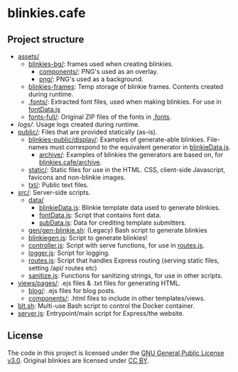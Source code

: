 # blinkies.cafe

## Project structure

- [assets/](assets/)
    - [blinkies-bg/](assets/blinkies-bg/): frames used when creating blinkies.
        - [components/](assets/blinkies-bg/components/): PNG's used as an overlay.
        - [png/](assets/blinkies-bg/png/): PNG's used as a background.
    - [blinkies-frames](assets/blinkies-frames/): Temp storage of blinkie frames. Contents created during runtime.
    - [.fonts/](.fonts/): Extracted font files, used when making blinkies. For use in [fontData.js](src/server/fontData.js)
    - [fonts-full/](fonts-full/): Original ZIP files of the fonts in [.fonts](.fonts/).
- *logs/*: Usage logs created during runtime.
- [public/](public/): Files that are provided statically (as-is).
    - [blinkies-public/display/](public/blinkies-public/display/): Examples of generate-able blinkies. File-names must correspond to the equivalent generator in [blinkieData.js](src/server/blinkieData.js).
        - [archive/](public/blinkies-public/display/archive/): Examples of blinkies the generators are based on, for [blinkies.cafe/archive](https://blinkies.cafe/archive).
    - [static/](public/static/): Static files for use in the HTML. CSS, client-side Javascript, favicons and non-blinkie images.
    - [txt/](public/txt/): Public text files.
- [src/](src/): Server-side scripts.
    - [data/](data/)
        - [blinkieData.js](src/data/blinkieData.js): Blinkie template data used to generate blinkies.
        - [fontData.js](src/data/fontData.js): Script that contains font data.
        - [subData.js](src/data/subData.js): Data for crediting template submitters.
    - [gen/gen-blinkie.sh](src/gen/gen-blinkie.sh): (Legacy) Bash script to generate blinkies
    - [blinkiegen.js](src/blinkiegen.js): Script to generate blinkies!
    - [controller.js](src/controller.js): Script with serve functions, for use in [routes.js](src/routes.js).
    - [logger.js](src/logger.js): Script for logging.
    - [routes.js](src/routes.js): Script that handles Express routing (serving static files, setting /api/ routes etc)
    - [sanitize.js](src/sanitize.js): Functions for sanitizing strings, for use in other scripts.
- [views/pages/](views/pages/): .ejs files & .txt files for generating HTML.
    - [blog/](views/pages/blog/): .ejs files for blog posts.
    - [components/](views/pages/components/): .html files to include in other templates/views.
- [blt.sh](blt.sh): Multi-use Bash script to control the Docker container.
- [server.js](server.js): Entrypoint/main script for Express/the website.


## License
The code in this project is licensed under the [GNU General Public License v3.0](license.txt). Original blinkies are licensed under [CC BY](https://creativecommons.org/licenses/by/4.0/).
